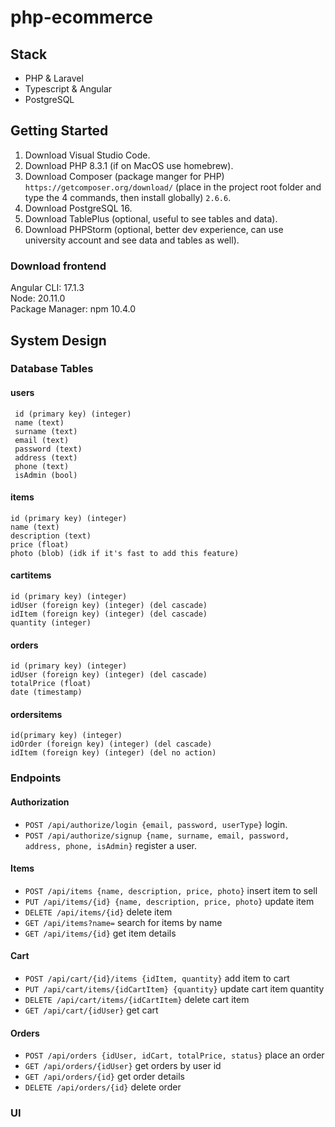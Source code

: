 # php-ecommerce
## Stack
- PHP & Laravel
- Typescript & Angular
- PostgreSQL

## Getting Started
1. Download Visual Studio Code.
2. Download PHP 8.3.1 (if on MacOS use homebrew).
3. Download Composer (package manger for PHP) `https://getcomposer.org/download/` (place in the project root folder and type the 4 commands, then install globally) `2.6.6`.
4. Download PostgreSQL 16.
5. Download TablePlus (optional, useful to see tables and data).
6. Download PHPStorm (optional, better dev experience, can use university account and see data and tables as well).

### Download frontend
Angular CLI: 17.1.3 <br>
Node: 20.11.0 <br>
Package Manager: npm 10.4.0 <br>

## System Design

### Database Tables

#### users
```
 id (primary key) (integer)
 name (text)
 surname (text)
 email (text)
 password (text)
 address (text)
 phone (text)
 isAdmin (bool)
```

#### items
```
id (primary key) (integer)
name (text)
description (text)
price (float)
photo (blob) (idk if it's fast to add this feature)
```

#### cartitems
```
id (primary key) (integer)
idUser (foreign key) (integer) (del cascade)
idItem (foreign key) (integer) (del cascade)
quantity (integer)
```

#### orders
```
id (primary key) (integer)
idUser (foreign key) (integer) (del cascade)
totalPrice (float)
date (timestamp)
```

#### ordersitems
```
id(primary key) (integer)
idOrder (foreign key) (integer) (del cascade)
idItem (foreign key) (integer) (del no action)
```


### Endpoints

#### Authorization
- `POST /api/authorize/login {email, password, userType}` login.
- `POST /api/authorize/signup {name, surname, email, password, address, phone, isAdmin}` register a user.

#### Items
- `POST /api/items {name, description, price, photo}` insert item to sell
- `PUT /api/items/{id} {name, description, price, photo}` update item
- `DELETE /api/items/{id}` delete item
- `GET /api/items?name=` search for items by name
- `GET /api/items/{id}` get item details

#### Cart
- `POST /api/cart/{id}/items {idItem, quantity}` add item to cart
- `PUT /api/cart/items/{idCartItem} {quantity}` update cart item quantity
- `DELETE /api/cart/items/{idCartItem}` delete cart item
- `GET /api/cart/{idUser}` get cart

#### Orders
- `POST /api/orders {idUser, idCart, totalPrice, status}` place an order
- `GET /api/orders/{idUser}` get orders by user id
- `GET /api/orders/{id}` get order details
- `DELETE /api/orders/{id}` delete order


### UI

